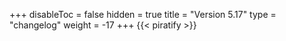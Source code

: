 +++
disableToc = false
hidden = true
title = "Version 5.17"
type = "changelog"
weight = -17
+++
{{< piratify >}}
